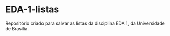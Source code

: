 # EDA-1-listas

Repositório criado para salvar as listas da disciplina EDA 1, da Universidade de Brasília.
